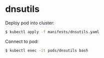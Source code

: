 # dnsutils

Deploy pod into cluster:

```sh
$ kubectl apply -f manifests/dnsutils.yaml
```

Connect to pod:

```sh
$ kubectl exec -it pods/dnsutils bash
```


